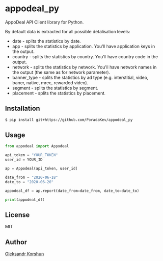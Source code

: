 # appodeal_py

AppoDeal API Client library for Python.

By default data is extracted for all possible detalisation levels:

* date - splits the statistics by date.
* app - splits the statistics by application. You'll have application keys in the output.
* country - splits the statistics by country. You'll have country code in the output.
* network - splits the statistics by network. You'll have network names in the output (the same as for network parameter).
* banner_type - splits the statistics by ad type (e.g. interstitial, video, baner, native, mrec, rewarded video).
* segment - splits the statistics by segment.
* placement - splits the statistics by placement.


## Installation

```bash
$ pip install git+https://github.com/PoradaKev/appodeal_py
```

## Usage

```python
from appodeal import Appodeal

api_token = "YOUR_TOKEN"
user_id = YOUR_ID

ap = Appodeal(api_token, user_id)

date_from = "2020-06-18"
date_to = "2020-06-20"

appodeal_df = ap.report(date_from=date_from, date_to=date_to)

print(appodeal_df)
```

## License

MIT

## Author

[Oleksandr Korshun](https://www.linkedin.com/in/oleksandr-korhun/)
